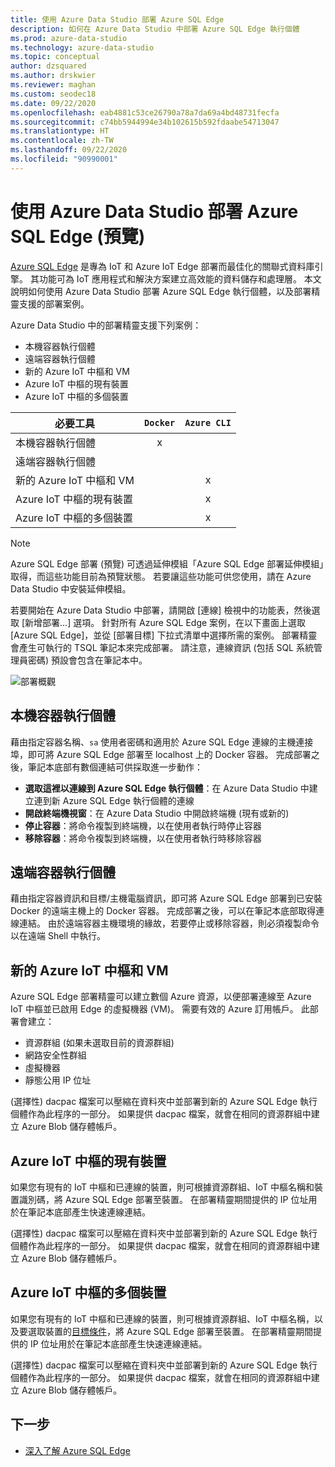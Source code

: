 ```yaml
---
title: 使用 Azure Data Studio 部署 Azure SQL Edge
description: 如何在 Azure Data Studio 中部署 Azure SQL Edge 執行個體
ms.prod: azure-data-studio
ms.technology: azure-data-studio
ms.topic: conceptual
author: dzsquared
ms.author: drskwier
ms.reviewer: maghan
ms.custom: seodec18
ms.date: 09/22/2020
ms.openlocfilehash: eab4881c53ce26790a78a7da69a4bd48731fecfa
ms.sourcegitcommit: c74bb5944994e34b102615b592fdaabe54713047
ms.translationtype: HT
ms.contentlocale: zh-TW
ms.lasthandoff: 09/22/2020
ms.locfileid: "90990001"
---
```

# <a name="deploy-azure-sql-edge-with-azure-data-studio-preview"></a>使用 Azure Data Studio 部署 Azure SQL Edge (預覽)

[Azure SQL Edge](https://docs.microsoft.com/azure/azure-sql-edge/overview) 是專為 IoT 和 Azure IoT Edge 部署而最佳化的關聯式資料庫引擎。 其功能可為 IoT 應用程式和解決方案建立高效能的資料儲存和處理層。 本文說明如何使用 Azure Data Studio 部署 Azure SQL Edge 執行個體，以及部署精靈支援的部署案例。  

Azure Data Studio 中的部署精靈支援下列案例：

- 本機容器執行個體
- 遠端容器執行個體
- 新的 Azure IoT 中樞和 VM
- Azure IoT 中樞的現有裝置
- Azure IoT 中樞的多個裝置

| 必要工具 | `Docker` | `Azure CLI` |
| ------------- | :---: | :---: |
| 本機容器執行個體 | x | |
| 遠端容器執行個體 | | |
| 新的 Azure IoT 中樞和 VM | | x |
| Azure IoT 中樞的現有裝置 |  | x |
| Azure IoT 中樞的多個裝置 |   |  x |

> [!NOTE]
> Azure SQL Edge 部署 (預覽) 可透過延伸模組「Azure SQL Edge 部署延伸模組」取得，而這些功能目前為預覽狀態。 若要讓這些功能可供您使用，請在 Azure Data Studio 中安裝延伸模組。

若要開始在 Azure Data Studio 中部署，請開啟 [連線] 檢視中的功能表，然後選取 [新增部署...] 選項。  針對所有 Azure SQL Edge 案例，在以下畫面上選取 [Azure SQL Edge]，並從 [部署目標] 下拉式清單中選擇所需的案例。 部署精靈會產生可執行的 TSQL 筆記本來完成部署。 請注意，連線資訊 (包括 SQL 系統管理員密碼) 預設會包含在筆記本中。

![部署概觀](media/deploy-azure-sql-edge/deploy-overview.png)

## <a name="local-container-instance"></a>本機容器執行個體

藉由指定容器名稱、`sa` 使用者密碼和適用於 Azure SQL Edge 連線的主機連接埠，即可將 Azure SQL Edge 部署至 localhost 上的 Docker 容器。  完成部署之後，筆記本底部有數個連結可供採取進一步動作：

- **選取這裡以連線到 Azure SQL Edge 執行個體**：在 Azure Data Studio 中建立連到新 Azure SQL Edge 執行個體的連線
- **開啟終端機視窗**：在 Azure Data Studio 中開啟終端機 (現有或新的)
- **停止容器**：將命令複製到終端機，以在使用者執行時停止容器
- **移除容器**：將命令複製到終端機，以在使用者執行時移除容器

## <a name="remote-container-instance"></a>遠端容器執行個體

藉由指定容器資訊和目標/主機電腦資訊，即可將 Azure SQL Edge 部署到已安裝 Docker 的遠端主機上的 Docker 容器。  完成部署之後，可以在筆記本底部取得連線連結。  由於遠端容器主機環境的緣故，若要停止或移除容器，則必須複製命令以在遠端 Shell 中執行。

## <a name="new-azure-iot-hub-and-vm"></a>新的 Azure IoT 中樞和 VM

Azure SQL Edge 部署精靈可以建立數個 Azure 資源，以便部署連線至 Azure IoT 中樞並已啟用 Edge 的虛擬機器 (VM)。 需要有效的 Azure 訂用帳戶。 此部署會建立：

- 資源群組 (如果未選取目前的資源群組)
- 網路安全性群組
- 虛擬機器
- 靜態公用 IP 位址

(選擇性) dacpac 檔案可以壓縮在資料夾中並部署到新的 Azure SQL Edge 執行個體作為此程序的一部分。  如果提供 dacpac 檔案，就會在相同的資源群組中建立 Azure Blob 儲存體帳戶。

## <a name="existing-device-of-an-azure-iot-hub"></a>Azure IoT 中樞的現有裝置

如果您有現有的 IoT 中樞和已連線的裝置，則可根據資源群組、IoT 中樞名稱和裝置識別碼，將 Azure SQL Edge 部署至裝置。
在部署精靈期間提供的 IP 位址用於在筆記本底部產生快速連線連結。

(選擇性) dacpac 檔案可以壓縮在資料夾中並部署到新的 Azure SQL Edge 執行個體作為此程序的一部分。  如果提供 dacpac 檔案，就會在相同的資源群組中建立 Azure Blob 儲存體帳戶。

## <a name="multiple-devices-of-an-azure-iot-hub"></a>Azure IoT 中樞的多個裝置

如果您有現有的 IoT 中樞和已連線的裝置，則可根據資源群組、IoT 中樞名稱，以及要選取裝置的[目標條件](https://docs.microsoft.com/azure/iot-edge/module-deployment-monitoring#target-condition)，將 Azure SQL Edge 部署至裝置。
在部署精靈期間提供的 IP 位址用於在筆記本底部產生快速連線連結。

(選擇性) dacpac 檔案可以壓縮在資料夾中並部署到新的 Azure SQL Edge 執行個體作為此程序的一部分。  如果提供 dacpac 檔案，就會在相同的資源群組中建立 Azure Blob 儲存體帳戶。

## <a name="next-steps"></a>下一步

- [深入了解 Azure SQL Edge](https://docs.microsoft.com/azure/azure-sql-edge/)